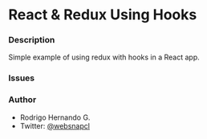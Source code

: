 # React & Redux Using Hooks

### Description
Simple example of using redux with hooks in a React app.

### Issues


### Author
- Rodrigo Hernando G.
- Twitter: [@websnapcl](https://twitter.com/websnapcl/)
